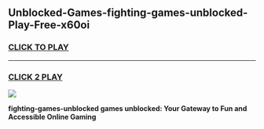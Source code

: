 
## Unblocked-Games-fighting-games-unblocked-Play-Free-x60oi
<h3>
<a href="https://premium76.site?title=fighting-games-unblocked&ref=22A">CLICK TO PLAY</a></h3>
<hr>

<h3>
<a href="https://premium76.site?title=fighting-games-unblocked&ref=22A">CLICK 2 PLAY</a>
  
</h3>

<a href="https://premium76.site?title=fighting-games-unblocked&ref=22A"><img src="https://clearcache.store/games.png"></a>


**fighting-games-unblocked games unblocked: Your Gateway to Fun and Accessible Online Gaming**
